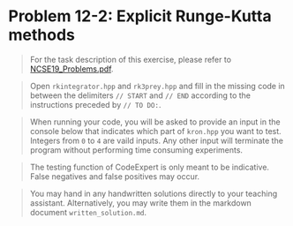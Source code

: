 # Problem 12-2: Explicit Runge-Kutta methods

> For the task description of this exercise, please refer to [NCSE19_Problems.pdf](
https://www.sam.math.ethz.ch/~grsam/NCSE19/HOMEWORK/NCSE19_Problems.pdf). 

> Open `rkintegrator.hpp` and `rk3prey.hpp` and fill in the missing code in between the delimiters `// START` and `// END` according to the instructions preceded by `// TO DO:`.

> When running your code, you will be asked to provide an input in the console below that indicates which part of `kron.hpp` you want to test. Integers from `0` to `4` are vaild inputs. Any other input will terminate the program without performing time consuming experiments.

> The testing function of CodeExpert is only meant to be indicative. False negatives and false positives may occur.

> You may hand in any handwritten solutions directly to your teaching assistant. Alternatively, you may write them in the markdown document `written_solution.md`.

